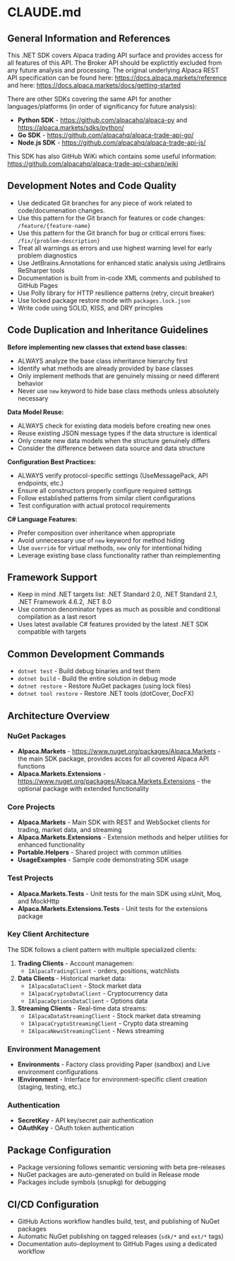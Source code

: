# CLAUDE.md

## General Information and References

This .NET SDK covers Alpaca trading API surface and provides access for all features of this API. The Broker API should be explictitly excluded from any future analysis and processing.
The original underlying Alpaca REST API specification can be found here: https://docs.alpaca.markets/reference and here: https://docs.alpaca.markets/docs/getting-started

There are other SDKs covering the same API for another languages/platforms (in order of significancy for future analysis):
- **Python SDK** - https://github.com/alpacahq/alpaca-py and https://alpaca.markets/sdks/python/
- **Go SDK** - https://github.com/alpacahq/alpaca-trade-api-go/
- **Node.js SDK** - https://github.com/alpacahq/alpaca-trade-api-js/

This SDK has also GitHub WiKi which contains some useful information: https://github.com/alpacahq/alpaca-trade-api-csharp/wiki

## Development Notes and Code Quality

- Use dedicated Git branches for any piece of work related to code/documenation changes.
- Use this pattern for the Git branch for features or code changes: `/feature/{feature-name}`
- Use this pattern for the Git branch for bug or critical errors fixes: `/fix/{problem-description}`
- Treat all warnings as errors and use highest warning level for early problem diagnostics
- Use JetBrains.Annotations for enhanced static analysis using JetBrains ReSharper tools
- Documentation is built from in-code XML comments and published to GitHub Pages
- Use Polly library for HTTP resilience patterns (retry, circuit breaker)
- Use locked package restore mode with `packages.lock.json`
- Write code using SOLID, KISS, and DRY principles

## Code Duplication and Inheritance Guidelines

**Before implementing new classes that extend base classes:**
- ALWAYS analyze the base class inheritance hierarchy first
- Identify what methods are already provided by base classes
- Only implement methods that are genuinely missing or need different behavior
- Never use `new` keyword to hide base class methods unless absolutely necessary

**Data Model Reuse:**
- ALWAYS check for existing data models before creating new ones
- Reuse existing JSON message types if the data structure is identical
- Only create new data models when the structure genuinely differs
- Consider the difference between data source and data structure

**Configuration Best Practices:**
- ALWAYS verify protocol-specific settings (UseMessagePack, API endpoints, etc.)
- Ensure all constructors properly configure required settings
- Follow established patterns from similar client configurations
- Test configuration with actual protocol requirements

**C# Language Features:**
- Prefer composition over inheritance when appropriate
- Avoid unnecessary use of `new` keyword for method hiding
- Use `override` for virtual methods, `new` only for intentional hiding
- Leverage existing base class functionality rather than reimplementing

## Framework Support

- Keep in mind .NET targets list: .NET Standard 2.0, .NET Standard 2.1, .NET Framework 4.6.2, .NET 8.0
- Use common denominator types as much as possible and conditional compilation as a last resort
- Uses latest available C# features provided by the latest .NET SDK compatible with targets

## Common Development Commands

- `dotnet test` - Build debug binaries and test them
- `dotnet build` - Build the entire solution in debug mode
- `dotnet restore` - Restore NuGet packages (using lock files)
- `dotnet tool restore` - Restore .NET tools (dotCover, DocFX)

## Architecture Overview

### NuGet Packages

- **Alpaca.Markets** - https://www.nuget.org/packages/Alpaca.Markets - the main SDK package, provides acces for all covered Alpaca API functions
- **Alpaca.Markets.Extensions** - https://www.nuget.org/packages/Alpaca.Markets.Extensions - the optional package with extended functionality

### Core Projects

- **Alpaca.Markets** - Main SDK with REST and WebSocket clients for trading, market data, and streaming
- **Alpaca.Markets.Extensions** - Extension methods and helper utilities for enhanced functionality
- **Portable.Helpers** - Shared project with common utilities
- **UsageExamples** - Sample code demonstrating SDK usage

### Test Projects

- **Alpaca.Markets.Tests** - Unit tests for the main SDK using xUnit, Moq, and MockHttp
- **Alpaca.Markets.Extensions.Tests** - Unit tests for the extensions package

### Key Client Architecture

The SDK follows a client pattern with multiple specialized clients:

1. **Trading Clients** - Account managemen:
   - `IAlpacaTradingClient` - orders, positions, watchlists
2. **Data Clients** - Historical market data:
   - `IAlpacaDataClient` - Stock market data
   - `IAlpacaCryptoDataClient` - Cryptocurrency data
   - `IAlpacaOptionsDataClient` - Options data
3. **Streaming Clients** - Real-time data streams:
   - `IAlpacaDataStreamingClient` - Stock market data streaming
   - `IAlpacaCryptoStreamingClient` - Crypto data streaming
   - `IAlpacaNewsStreamingClient` - News streaming

### Environment Management

- **Environments** - Factory class providing Paper (sandbox) and Live environment configurations
- **IEnvironment** - Interface for environment-specific client creation (staging, testing, etc.)

### Authentication

- **SecretKey** - API key/secret pair authentication
- **OAuthKey** - OAuth token authentication

## Package Configuration

- Package versioning follows semantic versioning with beta pre-releases
- NuGet packages are auto-generated on build in Release mode
- Packages include symbols (snupkg) for debugging

## CI/CD Configuration

- GitHub Actions workflow handles build, test, and publishing of NuGet packages
- Automatic NuGet publishing on tagged releases (`sdk/*` and `ext/*` tags)
- Documentation auto-deployment to GitHub Pages using a dedicated workflow
